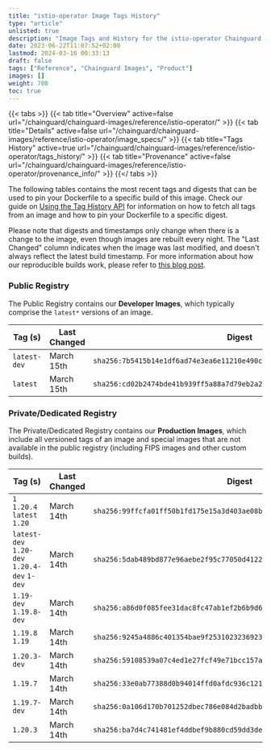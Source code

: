```yaml
---
title: "istio-operator Image Tags History"
type: "article"
unlisted: true
description: "Image Tags and History for the istio-operator Chainguard Image"
date: 2023-06-22T11:07:52+02:00
lastmod: 2024-03-16 00:33:13
draft: false
tags: ["Reference", "Chainguard Images", "Product"]
images: []
weight: 700
toc: true
---
```


{{< tabs >}}
{{< tab title="Overview" active=false url="/chainguard/chainguard-images/reference/istio-operator/" >}}
{{< tab title="Details" active=false url="/chainguard/chainguard-images/reference/istio-operator/image_specs/" >}}
{{< tab title="Tags History" active=true url="/chainguard/chainguard-images/reference/istio-operator/tags_history/" >}}
{{< tab title="Provenance" active=false url="/chainguard/chainguard-images/reference/istio-operator/provenance_info/" >}}
{{</ tabs >}}

The following tables contains the most recent tags and digests that can be used to pin your Dockerfile to a specific build of this image. Check our guide on [Using the Tag History API](/chainguard/chainguard-images/using-the-tag-history-api/) for information on how to fetch all tags from an image and how to pin your Dockerfile to a specific digest.

Please note that digests and timestamps only change when there is a change to the image, even though images are rebuilt every night. The "Last Changed" column indicates when the image was last modified, and doesn't always reflect the latest build timestamp. For more information about how our reproducible builds work, please refer to [this blog post](https://www.chainguard.dev/unchained/reproducing-chainguards-reproducible-image-builds).

### Public Registry
The Public Registry contains our **Developer Images**, which typically comprise the `latest*` versions of an image.

| Tag (s)       | Last Changed | Digest                                                                    |
|---------------|--------------|---------------------------------------------------------------------------|
|  `latest-dev` | March 15th   | `sha256:7b5415b14e1df6ad74e3ea6e11210e490ccd551042be28cb65b6f975a39ab0b7` |
|  `latest`     | March 15th   | `sha256:cd02b2474bde41b939ff5a88a7d79eb2a2f12136fa27dfe9aa4af20abfbe3e48` |


### Private/Dedicated Registry
The Private/Dedicated Registry contains our **Production Images**, which include all versioned tags of an image and special images that are not available in the public registry (including FIPS images and other custom builds).

| Tag (s)                                       | Last Changed | Digest                                                                    |
|-----------------------------------------------|--------------|---------------------------------------------------------------------------|
|  `1` `1.20.4` `latest` `1.20`                 | March 14th   | `sha256:99ffcfa01ff50b1fd175e15a3d403ae08b83b9b3f45eb4f7b0380256aef3a937` |
|  `latest-dev` `1.20-dev` `1.20.4-dev` `1-dev` | March 14th   | `sha256:5dab489bd877e96aebe2f95c77050d412276f408f103f4d6ca66bffe0ae232f7` |
|  `1.19-dev` `1.19.8-dev`                      | March 14th   | `sha256:a86d0f085fee31dac8fc47ab1ef2b6b9d6c8a85dfeb89e0ec07c12eea1551f9f` |
|  `1.19.8` `1.19`                              | March 14th   | `sha256:9245a4886c401354bae9f253102323692345939e8da54aaa85398602d6970069` |
|  `1.20.3-dev`                                 | March 14th   | `sha256:59108539a07c4ed1e27fcf49e71bcc157a262558420451ed6bfa847bd40f3b4a` |
|  `1.19.7`                                     | March 14th   | `sha256:33e0ab77388d0b94014ffd0afdc936c1213537242b0ab59b55118e3af046725d` |
|  `1.19.7-dev`                                 | March 14th   | `sha256:0a106d170b701252dbec786e084d2badbb09258f483fe10d59f37a9a37c57326` |
|  `1.20.3`                                     | March 14th   | `sha256:ba7d4c741481ef4ddbef9b880cd59dd3de139b986d82c843fec8e06d72fc8d91` |

